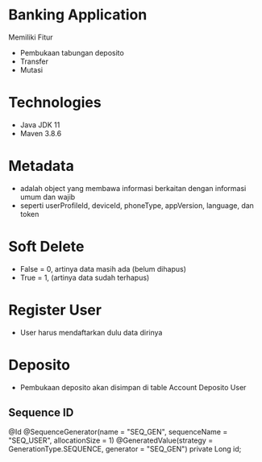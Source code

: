 # Banking Application

Memiliki Fitur
- Pembukaan tabungan deposito
- Transfer
- Mutasi

# Technologies

- Java JDK 11
- Maven 3.8.6

# Metadata

- adalah object yang membawa informasi berkaitan dengan informasi umum dan wajib
- seperti userProfileId, deviceId, phoneType, appVersion, language, dan token

# Soft Delete
- False = 0, artinya data masih ada (belum dihapus)
- True = 1, (artinya data sudah terhapus)

# Register User

- User harus mendaftarkan dulu data dirinya

# Deposito

- Pembukaan deposito akan disimpan di table Account Deposito User

## Sequence ID

  @Id
  @SequenceGenerator(name = "SEQ_GEN", sequenceName = "SEQ_USER", allocationSize = 1)
  @GeneratedValue(strategy = GenerationType.SEQUENCE, generator = "SEQ_GEN")
  private Long id;